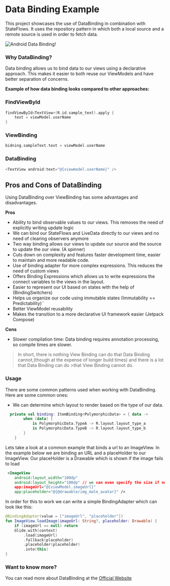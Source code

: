 # Data Binding Example

This project showcases the use of DataBinding in combination with StateFlows. It uses the repository pattern
in which both a local source and a remote source is used in order to fetch data.

![Android Data Binding!](https://miro.medium.com/max/1400/1*Q5hIJdowXgmLp7drcyoDdg.png)

### Why DataBinding?

Data binding allows us to bind data to our views using a declarative approach. This makes it easier
to both reuse our ViewModels and have better separation of concerns.

**Example of how data binding looks compared to other approaches:**

### FindViewById
```kotlin
findViewById<TextView>(R.id.sample_text).apply {
    text = viewModel.userName
}
````
### ViewBinding
```kotlin
bidning.sampleText.text = viewModel.userName
````
### DataBinding
```kotlin
<TextView android:text="@{viewmodel.userName}" />
```

## Pros and Cons of DataBinding

Using DataBinding over ViewBinding has some advantages and disadvantages.

**Pros**
* Ability to bind observable values to our views. This removes the need of explicitly writing update logic
* We can bind our StateFlows and LiveData directly to our views and no need of clearing observers anymore
* Two way binding allows our views to update our source and the source to update the our view. (A spinner)
* Cuts down on complexity and features faster development time, easier to maintain and more readable code.
* Use of binding adapter for more complex expressions. This reduces the need of custom views
* Offers Binding Expressions which allows us to write expressions the connect variables to the views in the layout.
* Easier to represent our UI based on states with the help of (BindingSwitchers)
* Helps us organize our code using immutable states (Immutability == Predictability)¨
* Better ViewModel reusability
* Makes the transition to a more declarative UI framework easier (Jetpack Compose)

**Cons**
* Slower compilation time: Data binding requires annotation processing, so compile times are slower.

>In short, there is nothing View Binding can do that Data Binding cannot,(though at the expense of longer build times) and there is a lot that Data Binding can do >that View Binding cannot do.

### Usage

There are some common patterns used when working with DataBinding. Here are some common ones:

* We can determine which layout to render based on the type of our data.
```kotlin
  private val binding: ItemBinding<PolymorphicData> = { data ->
        when (data) {
            is PolymorphicData.TypeA -> R.layout.layout_type_a
            is PolymorphicData.TypeB -> R.layout.layout_type_b
        }
    }
```

Lets take a look at a common example that binds a url to an ImageView.
In the example below we are binding an URL and a placeHolder to our ImageView.
Our placeHolder is a Drawable which is shown if the image fails to load

```xml
 <ImageView
    android:layout_width="100dp"
    android:layout_height="100dp" // we can even specify the size if needed: 
    app:imageUrl="@{viewModel.imageUrl}"
    app:placeholder="@{@drawable/img_male_avatar}" />
```

In order for this to work we can write a simple BindingAdapter which can look like this:
```kotlin
@BindingAdapter(value = ["imageUrl", "placeholder"])
fun ImageView.loadImage(imageUrl: String?, placeholder: Drawable) {
    if (imageUrl == null) return
    Glide.with(context)
        .load(imageUrl)
        .fallback(placeholder)
        .placeholder(placeholder)
        .into(this)
}
```

### Want to know more?

You can read more about DataBinding at the [Official Website](https://developer.android.com/topic/libraries/data-binding)
